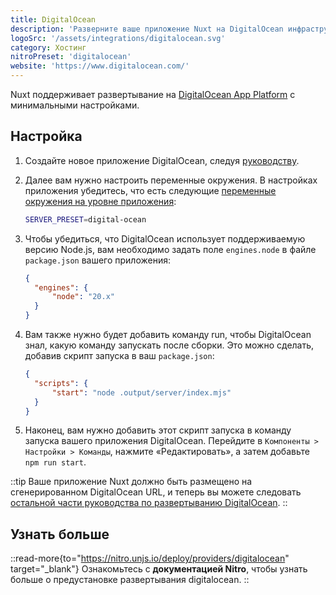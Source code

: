 ```yaml
---
title: DigitalOcean
description: 'Разверните ваше приложение Nuxt на DigitalOcean инфраструктуре.'
logoSrc: '/assets/integrations/digitalocean.svg'
category: Хостинг
nitroPreset: 'digitalocean'
website: 'https://www.digitalocean.com/'
---
```


Nuxt поддерживает развертывание на [DigitalOcean App Platform](https://docs.digitalocean.com/products/app-platform/) с минимальными настройками.

## Настройка

1. Создайте новое приложение DigitalOcean, следуя [руководству](https://docs.digitalocean.com/products/app-platform/how-to/create-apps/).

2. Далее вам нужно настроить переменные окружения. В настройках приложения убедитесь, что есть следующие [переменные окружения на уровне приложения](https://docs.digitalocean.com/products/app-platform/how-to/use-environment-variables/):

    ```bash
    SERVER_PRESET=digital-ocean
    ```

3. Чтобы убедиться, что DigitalOcean использует поддерживаемую версию Node.js, вам необходимо задать поле `engines.node` в файле `package.json` вашего приложения:

    ```json [package.json]
    {
      "engines": {
          "node": "20.x"
      }
    }
    ```

4. Вам также нужно будет добавить команду run, чтобы DigitalOcean знал, какую команду запускать после сборки. Это можно сделать, добавив скрипт запуска в ваш `package.json`:

    ```json [package.json]
    {
      "scripts": {
          "start": "node .output/server/index.mjs"
      }
    }
    ```

5. Наконец, вам нужно добавить этот скрипт запуска в команду запуска вашего приложения DigitalOcean. Перейдите в `Компоненты > Настройки > Команды`, нажмите «Редактировать», а затем добавьте `npm run start`.

::tip
Ваше приложение Nuxt должно быть размещено на сгенерированном DigitalOcean URL, и теперь вы можете следовать [остальной части руководства по развертыванию DigitalOcean](https://docs.digitalocean.com/products/app-platform/how-to/manage-deployments/).
::

## Узнать больше

::read-more{to="https://nitro.unjs.io/deploy/providers/digitalocean" target="_blank"}
Ознакомьтесь с **документацией Nitro**, чтобы узнать больше о предустановке развертывания digitalocean.
::
